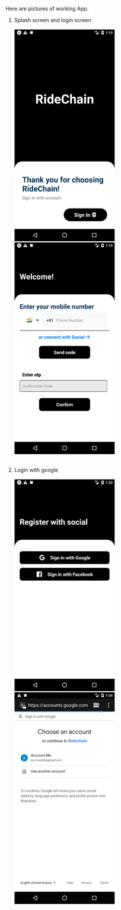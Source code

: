 Here are pictures of working App.

1. Splash screen and login screen <br/><br/>
<img src="images/1.png" width="270" height="570"> <img src="images/2.png" width="270" height="570"> <br/><br/>

2. Login with google <br/><br/>
<img src="images/3.1.png" width="270" height="570"> <img src="images/3.2.png" width="270" height="570">
